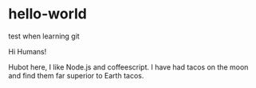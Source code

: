 # hello-world
test when learning git

Hi Humans!

Hubot here, I like Node.js and coffeescript. I have had tacos on the moon and find them far superior to Earth tacos.
